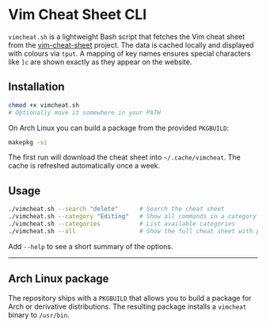 # Vim Cheat Sheet CLI

`vimcheat.sh` is a lightweight Bash script that fetches the Vim cheat sheet from the [vim-cheat-sheet](https://github.com/rtorr/vim-cheat-sheet) project.
The data is cached locally and displayed with colours via `tput`.  A mapping of
key names ensures special characters like `]c` are shown exactly as they appear
on the website.

## Installation

```bash
chmod +x vimcheat.sh
# Optionally move it somewhere in your PATH
```

On Arch Linux you can build a package from the provided `PKGBUILD`:

```bash
makepkg -si
```

The first run will download the cheat sheet into `~/.cache/vimcheat`.  The cache
is refreshed automatically once a week.

## Usage

```bash
./vimcheat.sh --search "delete"      # Search the cheat sheet
./vimcheat.sh --category "Editing"   # Show all commands in a category
./vimcheat.sh --categories           # List available categories
./vimcheat.sh --all                  # Show the full cheat sheet with paging
```

Add `--help` to see a short summary of the options.

---


## Arch Linux package

The repository ships with a `PKGBUILD` that allows you to build a package for
Arch or derivative distributions. The resulting package installs a `vimcheat`
binary to `/usr/bin`.